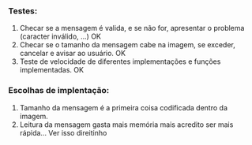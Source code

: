 ### Testes:
1. Checar se a mensagem é valida, e se não for, apresentar o problema (caracter inválido, ...) OK
2. Checar se o tamanho da mensagem cabe na imagem, se exceder, cancelar e avisar ao usuário. OK
3. Teste de velocidade de diferentes implementações e funções implementadas. OK

### Escolhas de implentação:
1. Tamanho da mensagem é a primeira coisa codificada dentro da imagem. 
2. Leitura da mensagem gasta mais memória mais acredito ser mais rápida... Ver isso direitinho

